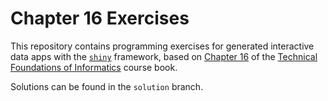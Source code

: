 # Chapter 16 Exercises

This repository contains programming exercises for generated interactive data apps with the [`shiny`](https://shiny.rstudio.com/) framework,
based on [Chapter 16](https://info201.github.io/shiny.html) 
of the [Technical Foundations of Informatics](https://info201.github.io/) course book. 

Solutions can be found in the `solution` branch.